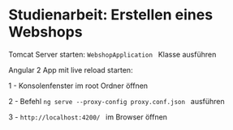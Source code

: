 # Studienarbeit: Erstellen eines Webshops

Tomcat Server starten: ```WebshopApplication ``` Klasse ausführen

Angular 2 App mit live reload starten: 

 1 - Konsolenfenster im root Ordner öffnen
 
 2 - Befehl ```ng serve --proxy-config proxy.conf.json ``` ausführen
 
 3 - ```http://localhost:4200/ ``` im Browser öffnen
